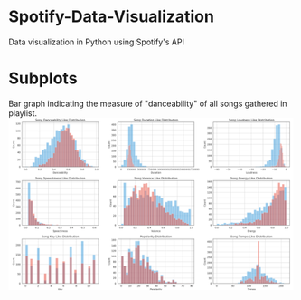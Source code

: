 # Spotify-Data-Visualization
Data visualization in Python using Spotify's API

# Subplots 
Bar graph indicating the measure of "danceability" of all songs gathered in playlist.
![alt text](https://github.com/harshnoiise/Spotify-Data-Visualization/blob/master/results/subplots.png)

